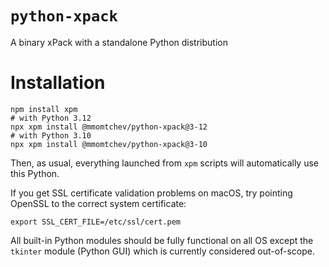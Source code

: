 # `python-xpack`

A binary xPack with a standalone Python distribution

# Installation

```shell
npm install xpm
# with Python 3.12
npx xpm install @mmomtchev/python-xpack@3-12
# with Python 3.10
npx xpm install @mmomtchev/python-xpack@3-10
```

Then, as usual, everything launched from `xpm` scripts will automatically use this Python.

If you get SSL certificate validation problems on macOS, try pointing OpenSSL to the correct system certificate:

```shell
export SSL_CERT_FILE=/etc/ssl/cert.pem
```

All built-in Python modules should be fully functional on all OS except the `tkinter` module (Python GUI) which is currently considered out-of-scope.
